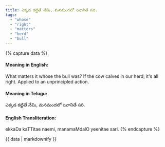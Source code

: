 ```yaml
---
title: ఎక్కడ కట్టితే నేమి, మనమందలో యీనితే సరి.
tags:
  - "whose"
  - "right"
  - "matters"
  - "herd"
  - "bull"
---
```


{% capture data %}
#### Meaning in English:
What matters it whose the bull was? If the cow calves in our herd, it's all right.
Applied to an unprincipled action.

#### Meaning in Telugu:
ఎక్కడ కట్టితే నేమి, మనమందలో యీనితే సరి.

#### English Transliteration:
ekkaDa kaTTitae naemi, manamaMdalO yeenitae sari.
{% endcapture %}

<div class="notice">{{ data | markdownify }}</div>

